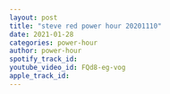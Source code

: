 ```yaml
---
layout: post
title: "steve red power hour 20201110"
date: 2021-01-28
categories: power-hour
author: power-hour
spotify_track_id: 
youtube_video_id: FQd8-eg-vog
apple_track_id: 
---
```

